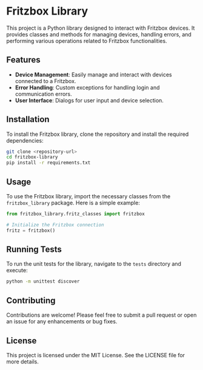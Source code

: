 # Fritzbox Library

This project is a Python library designed to interact with Fritzbox devices. It provides classes and methods for managing devices, handling errors, and performing various operations related to Fritzbox functionalities.

## Features

- **Device Management**: Easily manage and interact with devices connected to a Fritzbox.
- **Error Handling**: Custom exceptions for handling login and communication errors.
- **User Interface**: Dialogs for user input and device selection.

## Installation

To install the Fritzbox library, clone the repository and install the required dependencies:

```bash
git clone <repository-url>
cd fritzbox-library
pip install -r requirements.txt
```

## Usage

To use the Fritzbox library, import the necessary classes from the `fritzbox_library` package. Here is a simple example:

```python
from fritzbox_library.fritz_classes import fritzbox

# Initialize the Fritzbox connection
fritz = fritzbox()
```

## Running Tests

To run the unit tests for the library, navigate to the `tests` directory and execute:

```bash
python -m unittest discover
```

## Contributing

Contributions are welcome! Please feel free to submit a pull request or open an issue for any enhancements or bug fixes.

## License

This project is licensed under the MIT License. See the LICENSE file for more details.